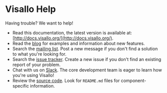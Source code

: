 # Visallo Help

Having trouble? We want to help!

* Read this documentation, the latest version is available at: [http://docs.visallo.org/](http://docs.visallo.org/).
* Read the [blog](https://www.visallo.com/blog/) for examples and information about new features.
* Search the [mailing list](https://groups.google.com/d/forum/visallo). Post a new message if you don't find a solution to what you're looking for.
* Search the [issue tracker](https://github.com/v5analytics/visallo/issues). Create a new issue if you don't find an existing report of your problem.
* Chat with us on [Slack](https://visallo-public-slack.herokuapp.com/). The core development team is eager to learn how you're using Visallo!
* Review the [source code](https://github.com/v5analytics/visallo). Look for `README.md` files for component-specific information.
